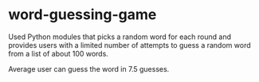 # word-guessing-game
Used Python modules that picks a random word for each round and provides users with a limited number of attempts to guess a random word from a list of about 100 words.

Average user can guess the word in 7.5 guesses.
